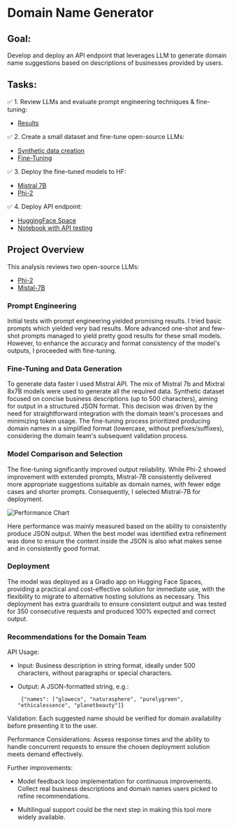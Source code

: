# Domain Name Generator

## Goal:
Develop and deploy an API endpoint that leverages LLM to generate domain name suggestions based on descriptions of businesses provided by users.

## Tasks:

✅ 1. Review LLMs and evaluate prompt engineering techniques & fine-tuning:
  - [Results](https://github.com/LaurynasRekasius/Domain_Name_Generator/blob/main/notebooks/LLMs_Overview.ipynb)

✅ 2. Create a small dataset and fine-tune open-source LLMs:
  - [Synthetic data creation](https://github.com/LaurynasRekasius/Domain_Name_Generator/blob/main/notebooks/Synthetic_Data_Generation_Mistral.ipynb)
  - [Fine-Tuning](https://github.com/LaurynasRekasius/Domain_Name_Generator/blob/main/notebooks/LLM_Fine_Tuning.ipynb)

✅ 3. Deploy the fine-tuned models to HF:
  - [Mistral 7B](https://huggingface.co/Soaky/Mistral_dn_V3)
  - [Phi-2](https://huggingface.co/Soaky/phi_2_dn_v3)

✅ 4. Deploy API endpoint:
  - [HuggingFace Space](https://huggingface.co/spaces/Soaky/DN)
  - [Notebook with API testing](https://github.com/LaurynasRekasius/Domain_Name_Generator/blob/main/notebooks/API_Endpoint.ipynb)



## Project Overview
This analysis reviews two open-source LLMs:
  - [Phi-2](https://huggingface.co/microsoft/phi-2)
  - [Mistal-7B](https://huggingface.co/mistralai/Mistral-7B-Instruct-v0.2)

### Prompt Engineering
Initial tests with prompt engineering yielded promising results. I tried basic prompts which yielded very bad results. More advanced one-shot and few-shot prompts managed to yield pretty good results for these small models. However, to enhance the accuracy and format consistency of the model's outputs, I proceeded with fine-tuning.

### Fine-Tuning and Data Generation
To generate data faster I used Mistral API. The mix of Mistral 7b and Mixtral 8x7B models were used to generate all the required data. Synthetic dataset focused on concise business descriptions (up to 500 characters), aiming for output in a structured JSON format. This decision was driven by the need for straightforward integration with the domain team's processes and minimizing token usage. The fine-tuning process prioritized producing domain names in a simplified format (lowercase, without prefixes/suffixes), considering the domain team's subsequent validation process.

### Model Comparison and Selection
The fine-tuning significantly improved output reliability. While Phi-2 showed improvement with extended prompts, Mistral-7B consistently delivered more appropriate suggestions suitable as domain names, with fewer edge cases and shorter prompts. Consequently, I selected Mistral-7B for deployment.

![Performance Chart](https://github.com/LaurynasRekasius/Domain_Name_Generator/assets/13908912/9c30f211-0558-4205-a68d-92f5c802233a)

Here performance was mainly measured based on the ability to consistently produce JSON output. When the best model was identified extra refinement was done to ensure the content inside the JSON is also what makes sense and in consistently good format.

### Deployment
The model was deployed as a Gradio app on Hugging Face Spaces, providing a practical and cost-effective solution for immediate use, with the flexibility to migrate to alternative hosting solutions as necessary. This deployment has extra guardrails to ensure consistent output and was tested for 350 consecutive requests and produced 100% expected and correct output.

### Recommendations for the Domain Team

  API Usage:
  - Input: Business description in string format, ideally under 500 characters, without paragraphs or special characters.
  - Output: A JSON-formatted string, e.g.:
    
         {"names": ["gloweco", "naturasphere", "purelygreen", "ethicalessence", "planetbeauty"]}
    
Validation: Each suggested name should be verified for domain availability before presenting it to the user.

Performance Considerations: Assess response times and the ability to handle concurrent requests to ensure the chosen deployment solution meets demand effectively.

Further improvements:
- Model feedback loop implementation for continuous improvements. Collect real business descriptions and domain names users picked to refine recommendations.

- Multilingual support could be the next step in making this tool more widely available. 

